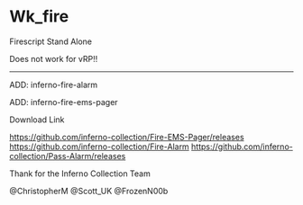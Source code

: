 # Wk_fire
Firescript Stand Alone

Does not work for vRP!!

--------------------------------------------------------------------------------------------------
ADD: inferno-fire-alarm

ADD: inferno-fire-ems-pager


Download Link

https://github.com/inferno-collection/Fire-EMS-Pager/releases
https://github.com/inferno-collection/Fire-Alarm
https://github.com/inferno-collection/Pass-Alarm/releases



Thank for the Inferno Collection Team

@ChristopherM
@Scott_UK
@FrozenN00b